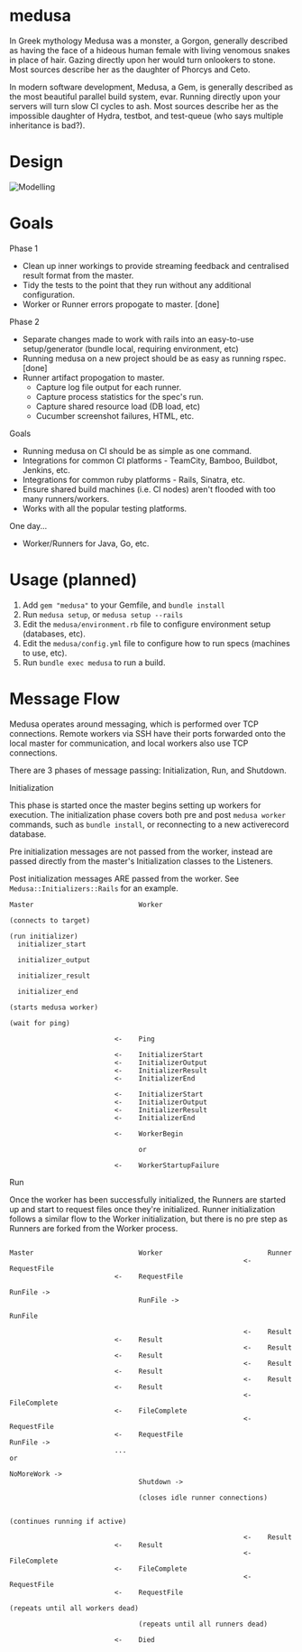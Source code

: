 medusa
======

In Greek mythology Medusa was a monster, a Gorgon, generally described as having the face of a hideous human female with living venomous snakes in place of hair. Gazing directly upon her would turn onlookers to stone. Most sources describe her as the daughter of Phorcys and Ceto.

In modern software development, Medusa, a Gem, is generally described as the most beautiful parallel build system, evar. Running directly upon your servers will turn slow CI cycles to ash. Most sources describe her as the impossible daughter of Hydra, testbot, and test-queue (who says multiple inheritance is bad?).

Design
======

![Modelling](https://github.com/envato/medusa/raw/master/medusa.jpg)

Goals
=====

Phase 1
- Clean up inner workings to provide streaming feedback and centralised result format from the master.
- Tidy the tests to the point that they run without any additional configuration.
- Worker or Runner errors propogate to master. [done]

Phase 2
- Separate changes made to work with rails into an easy-to-use setup/generator (bundle local, requiring environment, etc)
- Running medusa on a new project should be as easy as running rspec. [done]
- Runner artifact propogation to master.
  - Capture log file output for each runner.
  - Capture process statistics for the spec's run.
  - Capture shared resource load (DB load, etc)
  - Cucumber screenshot failures, HTML, etc.

Goals
- Running medusa on CI should be as simple as one command.
- Integrations for common CI platforms - TeamCity, Bamboo, Buildbot, Jenkins, etc.
- Integrations for common ruby platforms - Rails, Sinatra, etc.
- Ensure shared build machines (i.e. CI nodes) aren't flooded with too many runners/workers.
- Works with all the popular testing platforms.

One day...
- Worker/Runners for Java, Go, etc.

Usage (planned)
===============

1. Add `gem "medusa"` to your Gemfile, and `bundle install`
2. Run `medusa setup`, or `medusa setup --rails`
3. Edit the `medusa/environment.rb` file to configure environment setup (databases, etc).
4. Edit the `medusa/config.yml` file to configure how to run specs (machines to use, etc).
5. Run `bundle exec medusa` to run a build.


Message Flow
============

Medusa operates around messaging, which is performed over TCP connections. Remote workers via SSH have their ports forwarded onto the local master for communication, and local workers also use TCP connections.

There are 3 phases of message passing: Initialization, Run, and Shutdown.

Initialization

This phase is started once the master begins setting up workers for execution. The initialization phase covers both pre and post `medusa worker` commands, such as `bundle install`, or reconnecting to a new activerecord database.

Pre initialization messages are not passed from the worker, instead are passed directly from the master's Initialization classes to the Listeners.

Post initialization messages ARE passed from the worker. See `Medusa::Initializers::Rails` for an example.

```
Master                          Worker

(connects to target)

(run initializer)
  initializer_start

  initializer_output

  initializer_result

  initializer_end

(starts medusa worker)

(wait for ping)

                          <-    Ping

                          <-    InitializerStart
                          <-    InitializerOutput
                          <-    InitializerResult
                          <-    InitializerEnd

                          <-    InitializerStart
                          <-    InitializerOutput
                          <-    InitializerResult
                          <-    InitializerEnd

                          <-    WorkerBegin

                                or

                          <-    WorkerStartupFailure
```

Run

Once the worker has been successfully initialized, the Runners are started up and start to request files once they're initialized. Runner initialization follows a similar flow to the Worker initialization, but there is no pre step as Runners are forked from the Worker process.


```

Master                          Worker                          Runner
                                                          <-    RequestFile
                          <-    RequestFile

RunFile ->
                                RunFile ->
                                                                RunFile

                                                          <-    Result
                          <-    Result
                                                          <-    Result
                          <-    Result
                                                          <-    Result
                          <-    Result
                                                          <-    Result
                          <-    Result
                                                          <-    FileComplete
                          <-    FileComplete
                                                          <-    RequestFile
                          <-    RequestFile
RunFile ->
                          ...
or

NoMoreWork ->
                                Shutdown ->

                                (closes idle runner connections)

                                                                (continues running if active)

                                                          <-    Result
                          <-    Result
                                                          <-    FileComplete
                          <-    FileComplete
                                                          <-    RequestFile
                          <-    RequestFile

(repeats until all workers dead)

                                (repeats until all runners dead)

                          <-    Died
```